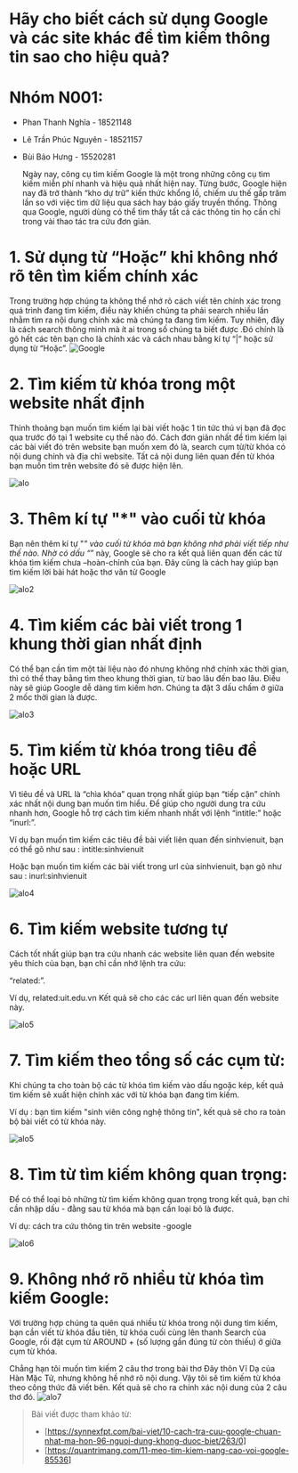 #  Hãy cho biết cách sử dụng Google và các site khác để tìm kiếm thông tin sao cho hiệu quả?
# Nhóm N001:
- Phan Thanh Nghĩa - 18521148
- Lê Trần Phúc Nguyên - 18521157
- Bùi Bảo Hưng - 15520281 

  Ngày nay, công cụ tìm kiếm Google là một trong những công cụ tìm kiếm miễn phí nhanh và hiệu quả nhất hiện nay. Từng bước, Google hiện nay đã trở thành “kho dự trữ” kiến thức khổng lồ, chiếm ưu thế gấp trăm lần so với việc tìm dữ liệu qua sách hay báo giấy truyền thống. Thông qua Google, người dùng có thể tìm thấy tất cả các thông tin họ cần chỉ trong vài thao tác tra cứu đơn giản.
# 1. Sử dụng từ “Hoặc” khi không nhớ rõ tên tìm kiếm chính xác
Trong trường hợp chúng ta không thể nhớ rõ cách viết tên chính xác trong quá trình đang tìm kiếm, điều này khiến chúng ta phải search nhiều lần nhằm tìm ra nội dung chính xác mà chúng ta đang tìm kiếm. Tuy nhiên, đây là cách search thông minh mà ít ai trong số chúng ta biết được .Đó chính là gõ hết các tên bạn cho là chính xác và cách nhau bằng kí tự  “|“ hoặc sử dụng từ “Hoặc”.
![Google](https://scontent.fsgn5-7.fna.fbcdn.net/v/t1.15752-9/123653943_369135517728158_4688081670167404465_n.png?_nc_cat=103&ccb=2&_nc_sid=ae9488&_nc_ohc=KDsRRig5CKAAX-dx283&_nc_ht=scontent.fsgn5-7.fna&oh=d913de11c3c45c09caf4b5f8e70767eb&oe=5FD068D8)

# 2. Tìm kiếm từ khóa trong một website nhất định
Thỉnh thoảng bạn muốn tìm kiếm lại bài viết hoặc 1 tin tức thú vị bạn đã đọc qua trước đó tại 1 website cụ thể nào đó. Cách đơn giản nhất để tìm kiếm lại các bài viết đó trên website bạn muốn xem đó là, search cụm từ/từ khóa có nội dung chính và địa chỉ website. Tất cả nội dung liên quan đến từ khóa bạn muốn tìm trên website đó sẽ được hiện lên.
  
 ![alo](https://scontent.fsgn5-4.fna.fbcdn.net/v/t1.15752-9/124811775_379631676486004_7420214238331507888_n.png?_nc_cat=102&ccb=2&_nc_sid=ae9488&_nc_ohc=lJz3uDktMk4AX-zybee&_nc_ht=scontent.fsgn5-4.fna&oh=6cc0c8f791fd307b6bfa9e1e7b41c576&oe=5FCDD250)
 
 # 3. Thêm kí tự "*" vào cuối từ khóa
 
  Bạn nên thêm kí tự "*" vào cuối từ khóa mà bạn không nhớ phải viết tiếp như thế nào. Nhờ có dấu “*” này, Google sẽ cho ra kết quả liên quan đến các từ khóa tìm kiếm chưa –hoàn-chỉnh của bạn. Đây cũng là cách hay giúp bạn tìm kiếm lời bài hát hoặc thơ văn từ Google
  
  ![alo2](https://scontent-hkg4-1.xx.fbcdn.net/v/t1.15752-9/123660623_792918931285021_3980319221893183557_n.png?_nc_cat=102&ccb=2&_nc_sid=ae9488&_nc_ohc=kExMaRFkdf8AX8q5a0w&_nc_ht=scontent-hkg4-1.xx&oh=d9143ca3fcc64329d735f2b244709fc3&oe=5FCF56C8)
  
  # 4. Tìm kiếm các bài viết trong 1 khung thời gian nhất định
  
  Có thể bạn cần tìm một tài liệu nào đó nhưng không nhớ chính xác thời gian, thì có thể thay bằng tìm theo khung thời gian, từ bao lâu đến bao lâu. Điều này sẽ giúp Google dễ dàng tìm kiếm hơn. Chúng ta đặt 3 dấu chấm ở giữa 2 mốc thời gian là được.
  
  ![alo3](https://scontent-hkg4-1.xx.fbcdn.net/v/t1.15752-9/124029835_2513620818935042_5134607621874117898_n.png?_nc_cat=102&ccb=2&_nc_sid=ae9488&_nc_ohc=9Oxapm2plVAAX9h8DGp&_nc_ht=scontent-hkg4-1.xx&oh=37eba933032ea287b49b0c1e9b11b3f4&oe=5FCE107A)
  
  # 5. Tìm kiếm từ khóa trong tiêu đề hoặc URL
Vì tiêu đề và URL là “chìa khóa” quan trọng nhất giúp bạn “tiếp cận” chính xác nhất nội dung bạn muốn tìm hiểu. Để giúp cho người dung tra cứu nhanh hơn, Google hỗ trợ cách tìm kiếm nhanh nhất với lệnh “intitle:” hoặc “inurl:”.

Ví dụ bạn muốn tìm kiếm các tiêu đề bài viết liên quan đến sinhvienuit, bạn có thể gõ như sau : intitle:sinhvienuit

Hoặc bạn muốn tìm kiếm các bài viết trong url của sinhvienuit, bạn gõ như sau : inurl:sinhvienuit

![alo4](https://scontent-hkg4-2.xx.fbcdn.net/v/t1.15752-9/123749049_741277030066162_6948437490542424955_n.png?_nc_cat=111&ccb=2&_nc_sid=ae9488&_nc_ohc=w7mh4YSXOckAX_7g67t&_nc_ht=scontent-hkg4-2.xx&oh=68ec880513fee433289a291873f63fe4&oe=5FCCE2FA)

# 6. Tìm kiếm website tương tự
Cách tốt nhất giúp bạn tra cứu nhanh các website liên quan đến website yêu thích của bạn, bạn chỉ cần nhớ lệnh tra cứu:

“related:”.

Ví dụ, related:uit.edu.vn Kết quả sẽ cho các các url liên quan đến website này.

![alo5](https://scontent.fhan5-7.fna.fbcdn.net/v/t1.15752-9/123651507_741222103149302_3122632876494181263_n.png?_nc_cat=103&ccb=2&_nc_sid=ae9488&_nc_ohc=NQUY8jIYKJIAX-2NgJu&_nc_ht=scontent.fhan5-7.fna&oh=940eefabb5e1fc09f1ea46e9fc2cc35e&oe=5FD0B28C)

# 7. Tìm kiếm theo tổng số các cụm từ:
Khi chúng ta cho toàn bộ các từ khóa tìm kiếm vào dấu ngoặc kép, kết quả tìm kiếm sẽ xuất hiện chính xác với từ khóa bạn đang tìm kiếm.

Ví dụ : bạn tìm kiếm "sinh viên công nghệ thông tin", kết quả sẽ cho ra toàn bộ bài viết có từ khóa này.

![alo5](https://scontent-hkg4-2.xx.fbcdn.net/v/t1.15752-9/123840851_385056252704416_1689671599899866169_n.png?_nc_cat=111&ccb=2&_nc_sid=ae9488&_nc_ohc=rtQylSdJVw8AX-722cj&_nc_ht=scontent-hkg4-2.xx&oh=a09d39f525a1537e36061a72886ea1a6&oe=5FCF556E)

# 8. Tìm từ tìm kiếm không quan trọng:
Để có thể loại bỏ những từ tìm kiếm không quan trọng trong kết quả, bạn chỉ cần nhập dấu - đằng sau từ khóa mà bạn cần loại bỏ là được.

Ví dụ: cách tra cứu thông tin trên website -google

![alo6](https://scontent.fhan5-5.fna.fbcdn.net/v/t1.15752-9/123714649_3462897983809595_8486951531619117450_n.png?_nc_cat=101&ccb=2&_nc_sid=ae9488&_nc_ohc=W2ENeeQcIFEAX8RHnt2&_nc_ht=scontent.fhan5-5.fna&oh=47a89e6997a6fc8d5729dd7ff8823133&oe=5FCF5E54)

# 9. Không nhớ rõ nhiều từ khóa tìm kiếm Google:

  Với trường hợp chúng ta quên quá nhiều từ khóa trong nội dung tìm kiếm, bạn cần viết từ khóa đầu tiên, từ khóa cuối cùng lên thanh Search của Google, rồi đặt cụm từ AROUND + (số lượng gần đúng từ còn thiếu) ở giữa cụm từ khóa.

  Chẳng hạn tôi muốn tìm kiếm 2 câu thơ trong bài thơ Đây thôn Vĩ Dạ của Hàn Mặc Tử, nhưng không hề nhớ rõ nội dung. Vậy tôi sẽ tìm kiếm từ khóa theo công thức đã viết bên. Kết quả sẽ cho ra chính xác nội dung của 2 câu thơ đó.
 ![alo7](https://scontent-hkg4-2.xx.fbcdn.net/v/t1.15752-9/123721500_407860393574868_236202616075700210_n.png?_nc_cat=111&ccb=2&_nc_sid=ae9488&_nc_ohc=r3eMhIYfDw0AX9PEgIp&_nc_ht=scontent-hkg4-2.xx&oh=784ca1bd4253e5070af3026f88d4efbd&oe=5FCDEA17)
 
>Bài viết được tham khảo từ:
>
>- [https://synnexfpt.com/bai-viet/10-cach-tra-cuu-google-chuan-nhat-ma-hon-96-nguoi-dung-khong-duoc-biet/263/0]
>- [https://quantrimang.com/11-meo-tim-kiem-nang-cao-voi-google-85536]
